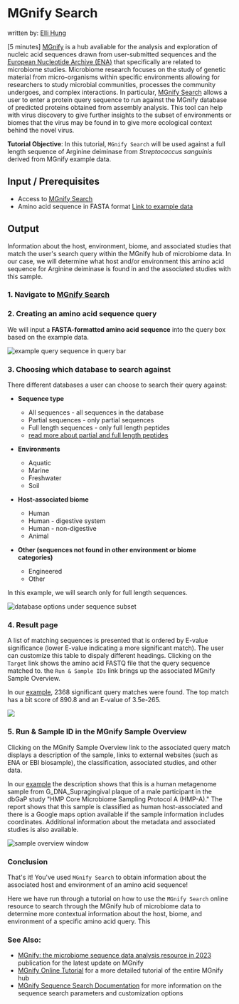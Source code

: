 # MGnify Search
written by: [Elli Hung](https://github.com/ellihung)

[5 minutes] [MGnify](https://www.ebi.ac.uk/metagenomics/) is a hub avaliable for the analysis and exploration of nucleic acid sequences drawn from user-submitted sequences and the [European Nucleotide Archive (ENA)](https://www.ebi.ac.uk/ena/browser/home) that specifically are related to microbiome studies. Microbiome research focuses on the study of genetic material from micro-organisms within specific environments allowing for researchers to study microbial communities, processes the community undergoes, and complex interactions. In particular, [MGnify Search](https://www.ebi.ac.uk/metagenomics/sequence-search/search/phmmer) allows a user to enter a protein query sequence to run against the MGnify database of predicted proteins obtained from assembly analysis. This tool can help with virus discovery to give further insights to the subset of environments or biomes that the virus may be found in to give more ecological context behind the novel virus.


**Tutorial Objective**: In this tutorial, `MGnify Search` will be used against a full length sequence of Arginine deiminase from _Streptococcus sanguinis_ derived from MGnify example data.

## Input / Prerequisites
* Access to [MGnify Search](https://www.ebi.ac.uk/metagenomics/sequence-search/search/phmmer)
* Amino acid sequence in FASTA format [Link to example data](img/mgnify_search/example_data.fa)


## Output

Information about the host, environment, biome, and associated studies that match the user's search query within the MGnify hub of microbiome data. In our case, we will determine what host and/or environment this amino acid sequence for Arginine deiminase is found in and the associated studies with this sample. 

### 1. Navigate to [MGnify Search](https://www.ebi.ac.uk/metagenomics/sequence-search/search/phmmer)

### 2. Creating an amino acid sequence query

We will input a **FASTA-formatted amino acid sequence** into the query box based on the example data.

![example query sequence in query bar](img/mgnify_search/example_query.png)

### 3. Choosing which database to search against

There different databases a user can choose to search their query against:

* **Sequence type**
  * All sequences - all sequences in the database
  * Partial sequences - only partial sequences
  * Full length sequences - only full length peptides
  * [read more about partial and full length peptides](https://emg-docs.readthedocs.io/en/latest/sequence-search.html#partial-and-full-length-peptides)
  
* **Environments**
  * Aquatic
  * Marine
  * Freshwater
  * Soil
  
* **Host-associated biome**
  * Human
  * Human - digestive system
  * Human - non-digestive
  * Animal

* **Other (sequences not found in other environment or biome categories)**
  * Engineered
  * Other
  
In this example, we will search only for full length sequences.

![database options under sequence subset](img/mgnify_search/sequence_subset.png)

### 4. Result page

A list of matching sequences is presented that is ordered by E-value significance (lower E-value indicating a more significant match). The user can customize this table to dispaly different headings. Clicking on the `Target` link shows the amino acid FASTQ file that the query sequence matched to. the `Run & Sample IDs` link brings up the associated MGnify Sample Overview.

In our [example](https://www.ebi.ac.uk/metagenomics/sequence-search/results/7CFA9DC8-900B-11EE-B07A-5352765DAC3F/score), 2368 significant query matches were found. The top match has a bit score of 890.8 and an E-value of 3.5e-265.

![](img/mgnify_search/results.png)

### 5. Run & Sample ID in the MGnify Sample Overview

Clicking on the MGnify Sample Overview link to the associated query match displays a description of the sample, links to external websites (such as ENA or EBI biosample), the classification, associated studies, and other data.

In our [example](https://www.ebi.ac.uk/metagenomics/samples/SRS018573) the description shows that this is a human metagenome sample from G_DNA_Supragingival plaque of a male participant in the dbGaP study "HMP Core Microbiome Sampling Protocol A (HMP-A)." The report shows that this sample is classified as human host-associated and there is a Google maps option available if the sample information includes coordinates. Additional information about the metadata and associated studies is also available.

![sample overview window](img/mgnify_search/sample_overview.png)

### Conclusion

That's it! You've used `MGnify Search` to obtain information about the associated host and environment of an amino acid sequence!

Here we have run through a tutorial on how to use the `MGnify Search` online resource to search through the MGnify hub of microbiome data to determine more contextual information about the host, biome, and environment of a specific amino acid query. This 

### See Also:

* [MGnify: the microbiome sequence data analysis resource in 2023](https://academic.oup.com/nar/article/51/D1/D753/6880769?login=false) publication for the latest update on MGnify
* [MGnify Online Tutorial](https://www.ebi.ac.uk/training/online/courses/mgnify-quick-tour/) for a more detailed tutorial of the entire MGnify hub
* [MGnify Sequence Search Documentation](https://docs.mgnify.org/src/docs/sequence-search.html) for more information on the sequence search parameters and customization options

